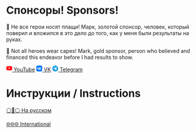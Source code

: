 # Спонсоры! Sponsors!
🥇 Не все герои носят плащи! Марк, золотой спонсор, человек, который поверил и вложился в это дело до того, как у меня были результаты на руках.

🥇 Not all heroes wear capes! Mark, gold sponsor, person who believed and financed this endeavor before I had results to show.

[<img src="../media/youtube.svg" alt="YouTube" width="16" height="16"/> YouTube](https://youtube.com/channel/UCuNjQLWeYezMKmJBICgsn2g) [<img src="../media/vk.svg" alt="VK" width="16" height="16"/> VK](https://vk.com/club23918120) [<img src="../media/tg.svg" alt="TG" width="16" height="16"/> Telegram](https://t.me/markambient)

# Инструкции / Instructions

[⚪🔵⚪ На русском](RTFM.ru.md)

[🌐🌐🌐 International](RTFM.en.md)

